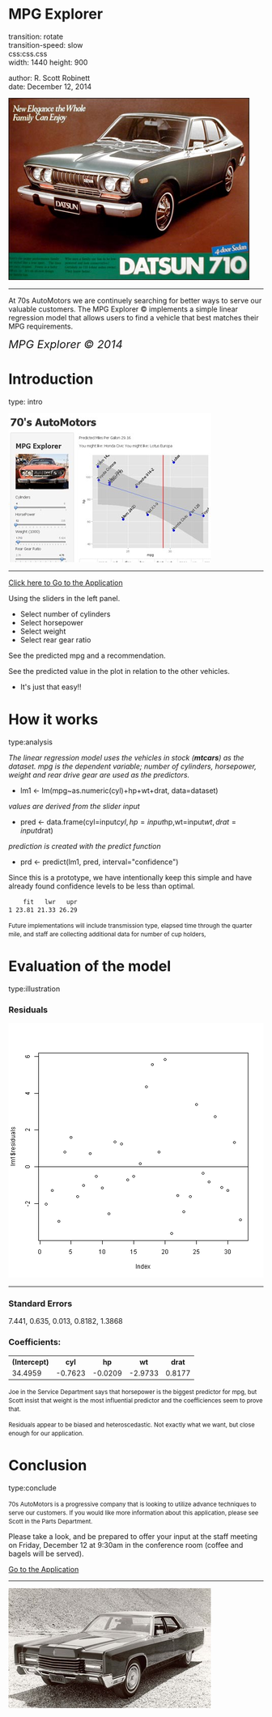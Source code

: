
MPG Explorer
========================================================
transition: rotate  
transition-speed: slow  
css:css.css  
width: 1440
height: 900 

author: R. Scott Robinett  
date: December 12, 2014   


![Datsun 710](datsun710.jpg)

***
At 70s AutoMotors we are continuely searching for better ways to serve our valuable customers.  The MPG Explorer &copy; implements a simple linear regression model that allows users to find a vehicle that best matches their MPG requirements.  


<span style="font-size:22px;font-style: italic;">MPG Explorer &copy; 2014</span>

Introduction
========================================================
type: intro

![screenshot](mpg.jpg)
***
[Click here to Go to the Application](http://rsrobinett.shinyapps.io/devDataProducts)  

Using the sliders in the left panel. 

* Select number of cylinders
* Select horsepower
* Select weight
* Select rear gear ratio  

See the predicted mpg and a recommendation.  

See the predicted value in the plot in relation to the other vehicles.  
* It's just that easy!!




How it works
========================================================
type:analysis

_The linear regression model uses the vehicles in stock (__mtcars__) as the dataset.  *mpg* is the dependent variable; number of cylinders, horsepower, weight and rear drive gear are used as the predictors._  
* lm1 <- lm(mpg~as.numeric(cyl)+hp+wt+drat, data=dataset)  

_values are derived from the slider input_
* pred <- data.frame(cyl=input$cyl,hp=input$hp,wt=input$wt,drat=input$drat)  

_prediction is created with the predict function_ 
* prd <- predict(lm1, pred, interval="confidence")

Since this is a prototype, we have intentionally keep this simple and have already found confidence levels to be less than optimal.  


```
    fit   lwr   upr
1 23.81 21.33 26.29
```
<small>Future implementations will include transmission type, elapsed time through the quarter mile, and staff are collecting additional data for number of cup holders,</small>   


Evaluation of the model
========================================================
type:illustration

### Residuals
![plot of chunk unnamed-chunk-2](index-figure/unnamed-chunk-2.png) 
***

### Standard Errors
7.441, 0.635, 0.013, 0.8182, 1.3868  

### Coefficients: 
<table>
<tr>
<th>(Intercept)</th><th>cyl</th><th>hp</th><th>wt</th><th>drat</th>
</tr>
<tr>
<td>34.4959</td><td>-0.7623</td>
<td>-0.0209</td><td>-2.9733</td><td>0.8177</td>
</tr>
</table>  
<small>Joe in the Service Department says that horsepower is the biggest predictor for mpg, but Scott insist that weight is the most influential predictor and the coefficiences seem to prove that.  

Residuals appear to be biased and heteroscedastic.  Not exactly what we want, but close enough for our application.
</small>

Conclusion
========================================================
type:conclude


<small>70s AutoMotors is a progressive company that is looking to utilize advance techniques to serve our customers.  If you would like more information about this application, please see Scott in the Parts Department.</small>    

Please take a look, and be prepared to offer your input at the staff meeting on Friday, December 12 at 9:30am in the conference room (coffee and bagels will be served).  

[Go to the Application](http://rsrobinett.shinyapps.io/devDataProducts)
***
![alt text](lincoln.jpg)
